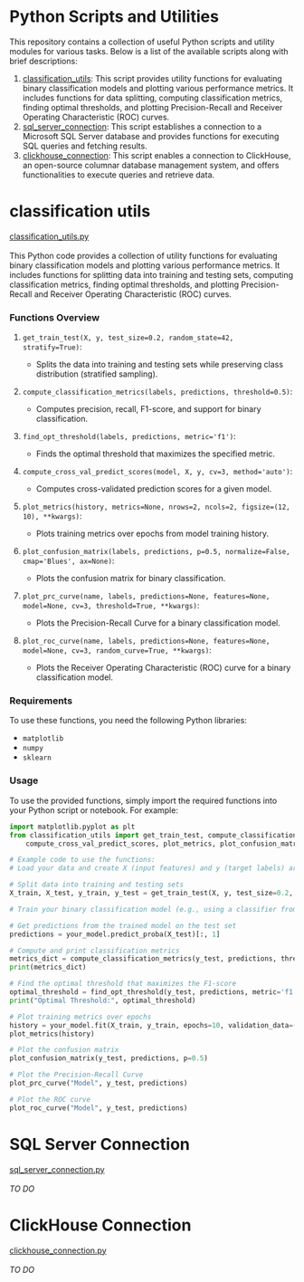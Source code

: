# Python Scripts and Utilities
This repository contains a collection of useful Python scripts and utility modules for various tasks. Below is a list of the available scripts along with brief descriptions:

1. [classification_utils](#classification-utils): This script provides utility functions for evaluating binary classification models and plotting various performance metrics. It includes functions for data splitting, computing classification metrics, finding optimal thresholds, and plotting Precision-Recall and Receiver Operating Characteristic (ROC) curves.
2. [sql_server_connection](#sql-server-connection): This script establishes a connection to a Microsoft SQL Server database and provides functions for executing SQL queries and fetching results.
3. [clickhouse_connection](#clickhouse-connection): This script enables a connection to ClickHouse, an open-source columnar database management system, and offers functionalities to execute queries and retrieve data.


# classification utils
[classification_utils.py](./classification_utils.py) <br><br>
This Python code provides a collection of utility functions for evaluating binary classification models and plotting various performance metrics. It includes functions for splitting data into training and testing sets, computing classification metrics, finding optimal thresholds, and plotting Precision-Recall and Receiver Operating Characteristic (ROC) curves.

### Functions Overview

1. `get_train_test(X, y, test_size=0.2, random_state=42, stratify=True)`:
    - Splits the data into training and testing sets while preserving class distribution (stratified sampling).

2. `compute_classification_metrics(labels, predictions, threshold=0.5)`:
    - Computes precision, recall, F1-score, and support for binary classification.

3. `find_opt_threshold(labels, predictions, metric='f1')`:
    - Finds the optimal threshold that maximizes the specified metric.

4. `compute_cross_val_predict_scores(model, X, y, cv=3, method='auto')`:
    - Computes cross-validated prediction scores for a given model.

5. `plot_metrics(history, metrics=None, nrows=2, ncols=2, figsize=(12, 10), **kwargs)`:
    - Plots training metrics over epochs from model training history.

6. `plot_confusion_matrix(labels, predictions, p=0.5, normalize=False, cmap='Blues', ax=None)`:
    - Plots the confusion matrix for binary classification.

7. `plot_prc_curve(name, labels, predictions=None, features=None, model=None, cv=3, threshold=True, **kwargs)`:
    - Plots the Precision-Recall Curve for a binary classification model.

8. `plot_roc_curve(name, labels, predictions=None, features=None, model=None, cv=3, random_curve=True, **kwargs)`:
    - Plots the Receiver Operating Characteristic (ROC) curve for a binary classification model.

### Requirements

To use these functions, you need the following Python libraries:
- `matplotlib`
- `numpy`
- `sklearn`

### Usage

To use the provided functions, simply import the required functions into your Python script or notebook. For example:

```python
import matplotlib.pyplot as plt
from classification_utils import get_train_test, compute_classification_metrics, find_opt_threshold, \
    compute_cross_val_predict_scores, plot_metrics, plot_confusion_matrix, plot_prc_curve, plot_roc_curve

# Example code to use the functions:
# Load your data and create X (input features) and y (target labels) arrays

# Split data into training and testing sets
X_train, X_test, y_train, y_test = get_train_test(X, y, test_size=0.2, random_state=42)

# Train your binary classification model (e.g., using a classifier from scikit-learn)

# Get predictions from the trained model on the test set
predictions = your_model.predict_proba(X_test)[:, 1]

# Compute and print classification metrics
metrics_dict = compute_classification_metrics(y_test, predictions, threshold=0.5)
print(metrics_dict)

# Find the optimal threshold that maximizes the F1-score
optimal_threshold = find_opt_threshold(y_test, predictions, metric='f1')
print("Optimal Threshold:", optimal_threshold)

# Plot training metrics over epochs
history = your_model.fit(X_train, y_train, epochs=10, validation_data=(X_test, y_test))
plot_metrics(history)

# Plot the confusion matrix
plot_confusion_matrix(y_test, predictions, p=0.5)

# Plot the Precision-Recall Curve
plot_prc_curve("Model", y_test, predictions)

# Plot the ROC curve
plot_roc_curve("Model", y_test, predictions)
```

# SQL Server Connection
[sql_server_connection.py](./sql_server_connection.py) <br><br>
*TO DO*

# ClickHouse Connection
[clickhouse_connection.py](./clickhouse_connection.py) <br><br>
*TO DO*